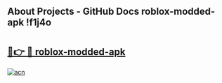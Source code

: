 ## About Projects - GitHub Docs roblox-modded-apk !f1j4o

# <h2><a href="https://andorid.site?title=roblox-modded-apk&ref=14PRO">🔗👉 🔴 roblox-modded-apk</a></h2>

[![acn](https://github.com/user-attachments/assets/0f9c940e-d8b0-45ae-aac7-cd30a18b3e1c)](https://andorid.site?title=roblox-modded-apk&ref=14PRO)

